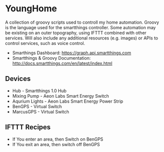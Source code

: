 # YoungHome
A collection of groovy scripts used to controll my home automation.
Groovy is the language used for the smartthings controller.
Some automation may be existing on an outer topography, using IFTTT combined with other services.
Will also include any additional resources (e.g. images) or APIs to control services, such as voice control.

* Smarthings Dashboard: https://graph.api.smartthings.com 
* Smartthings & Groovy Documentation: http://docs.smartthings.com/en/latest/index.html

## Devices
* Hub - Smartthings 1.0 Hub
* Mixing Pump - Aeon Labs Smart Energy Switch
* Aqurium Lights - Aeon Labs Smart Energy Power Strip
* BenGPS - Virtual Switch
* MarcusGPS - Virtual Switch

## IFTTT Recipes
* If You enter an area, then Switch on BenGPS 
* If You exit an area, then switch off BenGPS
